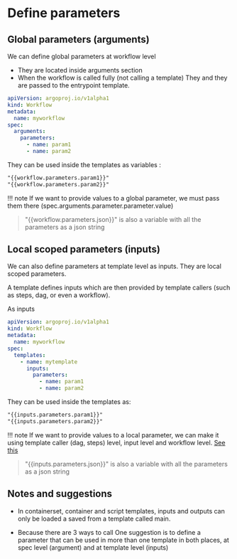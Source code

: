# Define parameters

## Global parameters (arguments)

We can define global parameters at workflow level

- They are located inside arguments section
- When the workflow is called fully (not calling a template) They and they are passed to the entrypoint template.

```yaml
apiVersion: argoproj.io/v1alpha1
kind: Workflow
metadata:
  name: myworkflow
spec:
  arguments:
    parameters:
      - name: param1
      - name: param2
```

They can be used inside the templates as variables :

```txt
"{{workflow.parameters.param1}}"
"{{workflow.parameters.param2}}"
```

!!! note
If we want to provide values to a global parameter, we must pass them there (spec.arguments.parameter.parameter.value)

> "{{workflow.parameters.json}}" is also a variable with all the parameters as a json string

## Local scoped parameters (inputs)

We can also define parameters at template level as inputs. They are local scoped parameters.

A template defines inputs which are then provided by template callers (such as steps, dag, or even a workflow).

As inputs

```yaml
apiVersion: argoproj.io/v1alpha1
kind: Workflow
metadata:
  name: myworkflow
spec:
  templates:
    - name: mytemplate
      inputs:
        parameters:
          - name: param1
          - name: param2
```

They can be used inside the templates as:

```txt
"{{inputs.parameters.param1}}"
"{{inputs.parameters.param2}}"
```

!!! note
If we want to provide values to a local parameter, we can make it using template caller (dag, steps) level, input level and workflow level. [See this](2-resolve.md)

> "{{inputs.parameters.json}}" is also a variable with all the parameters as a json string

## Notes and suggestions

- In containerset, container and script templates, inputs and outputs can only be loaded a saved from a template called main.

- Because there are 3 ways to call One suggestion is to define a parameter that can be used in more than one template in both places, at spec level (argument) and at template level (inputs)
